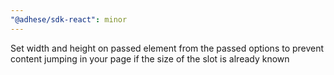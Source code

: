 ```yaml
---
"@adhese/sdk-react": minor
---
```


Set width and height on passed element from the passed options to prevent content jumping in your page if the size of the slot is already known
